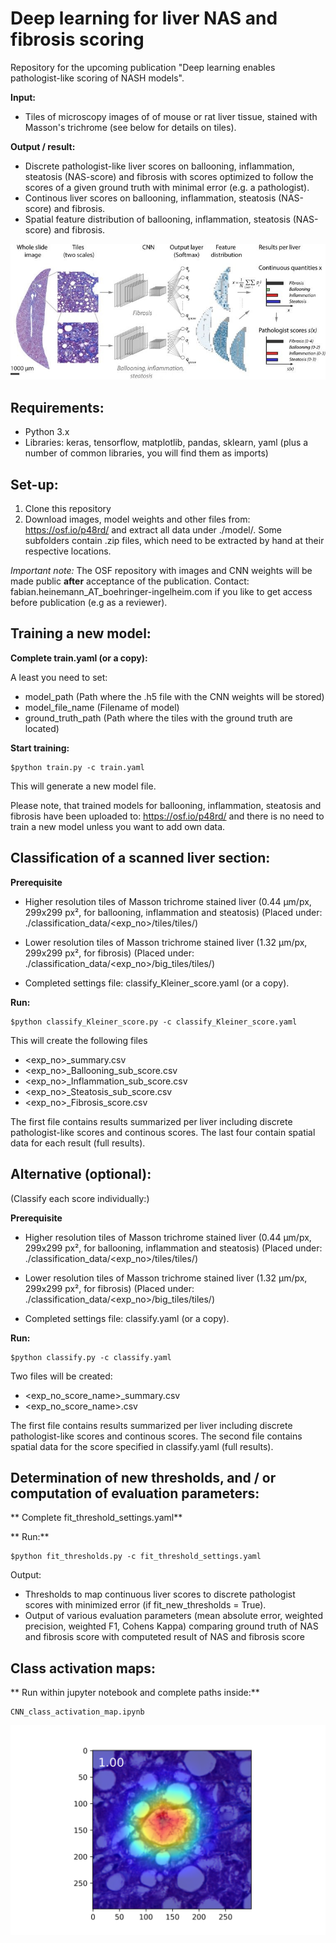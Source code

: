 # Deep learning for liver NAS and fibrosis scoring

Repository for the upcoming publication "Deep learning enables pathologist-like scoring of NASH models".

**Input:**
- Tiles of microscopy images of of mouse or rat liver tissue, stained with Masson's trichrome (see below for details on tiles).

**Output / result:**
- Discrete pathologist-like liver scores on ballooning, inflammation, steatosis (NAS-score) and fibrosis with scores optimized to follow the scores of a given ground truth with minimal error (e.g. a pathologist).
- Continous liver scores on ballooning, inflammation, steatosis (NAS-score) and fibrosis.
- Spatial feature distribution of ballooning, inflammation, steatosis (NAS-score) and fibrosis.

![alt text](https://github.com/FabianHeinemann/Deep_learning_for_liver_NAS_and_fibrosis_scoring/blob/master/image/Fig1_for_GIT.png)

## Requirements:

- Python 3.x
- Libraries: keras, tensorflow, matplotlib, pandas, sklearn, yaml (plus a number of common libraries, you will find them as imports)

## Set-up:

1. Clone this repository
2. Download images, model weights and other files from: https://osf.io/p48rd/ and extract all data under ./model/. Some subfolders contain .zip files, which need to be extracted by hand at their respective locations.

*Important note:* The OSF repository with images and CNN weights will be made public <b>after</b> acceptance of the publication. Contact: fabian.heinemann_AT_boehringer-ingelheim.com if you like to get access before publication (e.g as a reviewer).

## Training a new model:

**Complete train.yaml (or a copy):** 

A least you need to set:
* model_path (Path where the .h5 file with the CNN weights will be stored)
* model_file_name (Filename of model)
* ground_truth_path (Path where the tiles with the ground truth are located)

**Start training:**
``` 
$python train.py -c train.yaml
```
This will generate a new model file.

Please note, that trained models for ballooning, inflammation, steatosis and fibrosis have been uploaded to: https://osf.io/p48rd/ and there is no need to train a new model unless you want to add own data.
 
## Classification of a scanned liver section:

**Prerequisite**

* Higher resolution tiles of Masson trichrome stained liver (0.44 µm/px, 299x299 px², for ballooning, inflammation and steatosis)
(Placed under: ./classification_data/<exp_no>/tiles/tiles/)

* Lower resolution tiles of Masson trichrome stained liver (1.32 µm/px, 299x299 px², for fibrosis)
(Placed under: ./classification_data/<exp_no>/big_tiles/tiles/)

* Completed settings file: classify_Kleiner_score.yaml (or a copy).

**Run:**
``` 
$python classify_Kleiner_score.py -c classify_Kleiner_score.yaml
```
This will create the following files

* <exp_no>_summary.csv
* <exp_no>_Ballooning_sub_score.csv
* <exp_no>_Inflammation_sub_score.csv
* <exp_no>_Steatosis_sub_score.csv
* <exp_no>_Fibrosis_score.csv

The first file contains results summarized per liver including discrete pathologist-like scores and continous scores. The last four contain spatial data for each result (full results).

## Alternative (optional): 
(Classify each score individually:)

**Prerequisite**

* Higher resolution tiles of Masson trichrome stained liver (0.44 µm/px, 299x299 px², for ballooning, inflammation and steatosis)
(Placed under: ./classification_data/<exp_no>/tiles/tiles/)

* Lower resolution tiles of Masson trichrome stained liver (1.32 µm/px, 299x299 px², for fibrosis)
(Placed under: ./classification_data/<exp_no>/big_tiles/tiles/)

* Completed settings file: classify.yaml (or a copy).

**Run:**
``` 
$python classify.py -c classify.yaml
```
Two files will be created:
* <exp_no_score_name>_summary.csv
* <exp_no_score_name>.csv

The first file contains results summarized per liver including discrete pathologist-like scores and continous scores. The second file contains spatial data for the score specified in classify.yaml (full results).

## Determination of new thresholds, and / or computation of evaluation parameters:

** Complete fit_threshold_settings.yaml**

** Run:**
``` 
$python fit_thresholds.py -c fit_threshold_settings.yaml
```
Output: 

* Thresholds to map continuous liver scores to discrete pathologist scores with minimized error (if fit_new_thresholds = True).
* Output of various evaluation parameters (mean absolute error, weighted precision, weighted F1, Cohens Kappa) comparing ground truth of NAS and fibrosis score with computeted result of NAS and fibrosis score

## Class activation maps:

** Run within jupyter notebook and complete paths inside:**
```
CNN_class_activation_map.ipynb
```
![alt text](https://github.com/FabianHeinemann/Deep_learning_for_liver_NAS_and_fibrosis_scoring/blob/master/class_activation_map_images/test/16_224_606_47_24_cam.png)
